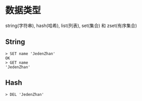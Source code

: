 # 数据类型

string(字符串), hash(哈希), list(列表), set(集合) 和 zset(有序集合)

## String

```shell
> SET name 'JedenZhan'
OK
> GET name
'JedenZhan'
```

## Hash

```shell
> DEL 'JedenZhan'
```

